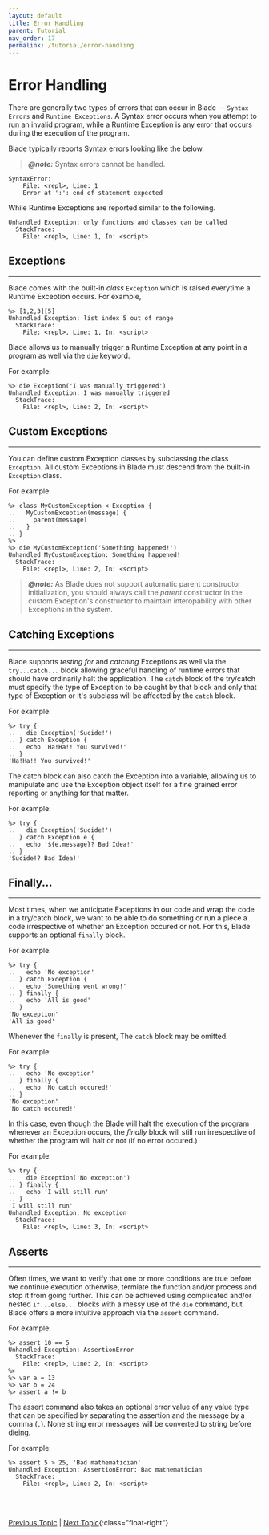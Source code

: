 ```yaml
---
layout: default
title: Error Handling
parent: Tutorial
nav_order: 17
permalink: /tutorial/error-handling
---
```


# Error Handling

There are generally two types of errors that can occur in Blade &mdash; `Syntax Errors` and `Runtime Exceptions`. 
A Syntax error occurs when you attempt to run an invalid program, while a Runtime Exception is any error that occurs 
during the execution of the program. 

Blade typically reports Syntax errors looking like the below.

> **_@note:_** Syntax errors cannot be handled.

```blade-repl
SyntaxError:
    File: <repl>, Line: 1
    Error at ':': end of statement expected
```

While Runtime Exceptions are reported similar to the following.

```blade-repl
Unhandled Exception: only functions and classes can be called
  StackTrace:
    File: <repl>, Line: 1, In: <script>
```


## Exceptions
---

Blade comes with the built-in _class_ `Exception` which is raised everytime a Runtime Exception occurs. For example,

```blade-repl
%> [1,2,3][5]
Unhandled Exception: list index 5 out of range
  StackTrace:
    File: <repl>, Line: 1, In: <script>
```

Blade allows us to manually trigger a Runtime Exception at any point in a program as well via the `die` keyword. 

For example:

```blade-repl
%> die Exception('I was manually triggered')
Unhandled Exception: I was manually triggered
  StackTrace:
    File: <repl>, Line: 2, In: <script>
```


## Custom Exceptions
---

You can define custom Exception classes by subclassing the class `Exception`. All custom Exceptions in Blade must descend 
from the built-in `Exception` class.

For example:

```blade-repl
%> class MyCustomException < Exception {
..   MyCustomException(message) {
..     parent(message)
..   }
.. }
%> 
%> die MyCustomException('Something happened!')
Unhandled MyCustomException: Something happened!
  StackTrace:
    File: <repl>, Line: 2, In: <script>
```

> **_@note:_** As Blade does not support automatic parent constructor initialization, you should always call the _parent_ 
> constructor in the custom Exception's constructor to maintain interopability with other Exceptions in the system.


## Catching Exceptions
---

Blade supports _testing for_ and _catching_ Exceptions as well via the `try...catch...` block allowing graceful handling of 
runtime errors that should have ordinarily halt the application. The `catch` block of the try/catch must specify the type of 
Exception to be caught by that block and only that type of Exception or it's subclass will be affected by the `catch` block.

For example:

```blade-repl
%> try {
..   die Exception('Sucide!')
.. } catch Exception {
..   echo 'Ha!Ha!! You survived!'
.. }
'Ha!Ha!! You survived!'
```

The catch block can also catch the Exception into a variable, allowing us to manipulate and use the Exception object itself 
for a fine grained error reporting or anything for that matter.

For example:

```blade-repl
%> try {
..   die Exception('Sucide!')
.. } catch Exception e {
..   echo '${e.message}? Bad Idea!'
.. }
'Sucide!? Bad Idea!'
```

<!-- A try block may also have more than one corresponding catch block all treating different types of Exceptions as shown in the 
following example.

```blade-repl
``` -->


## Finally...
---

Most times, when we anticipate Exceptions in our code and wrap the code in a try/catch block, we want to be able to do 
something or run a piece a code irrespective of whether an Exception occured or not. For this, Blade supports an optional 
`finally` block.

For example:

```blade-repl
%> try {
..   echo 'No exception'
.. } catch Exception {
..   echo 'Something went wrong!'
.. } finally {
..   echo 'All is good'
.. }
'No exception'
'All is good'
```

Whenever the `finally` is present, The `catch` block may be omitted. 

For example:

```blade-repl
%> try {
..   echo 'No exception'
.. } finally {
..   echo 'No catch occured!'
.. }
'No exception'
'No catch occured!'
```

In this case, even though the Blade will halt the execution of the program whenever an Exception occurs, the _finally_ 
block will still run irrespective of whether the program will halt or not (if no error occured.)


For example:

```blade-repl
%> try {
..   die Exception('No exception')
.. } finally {
..   echo 'I will still run'
.. }
'I will still run'
Unhandled Exception: No exception
  StackTrace:
    File: <repl>, Line: 3, In: <script>
```


## Asserts
---

Often times, we want to verify that one or more conditions are true before we continue execution otherwise, termiate the 
function and/or process and stop it from going further. This can be achieved using complicated and/or nested `if...else...` 
blocks with a messy use of the `die` command, but Blade offers a more intuitive approach via the `assert` command.

For example:

```blade-repl
%> assert 10 == 5
Unhandled Exception: AssertionError
  StackTrace:
    File: <repl>, Line: 2, In: <script>
%> 
%> var a = 13
%> var b = 24
%> assert a != b
```

The assert command also takes an optional error value of any value type that can be specified by separating the assertion 
and the message by a comma (`,`). None string error messages will be converted to string before dieing.

For example:

```blade-repl
%> assert 5 > 25, 'Bad mathematician'
Unhandled Exception: AssertionError: Bad mathematician
  StackTrace:
    File: <repl>, Line: 2, In: <script>
```




<br><br>

[Previous Topic](./working-with-files) | [Next Topic](./modules){:class="float-right"}